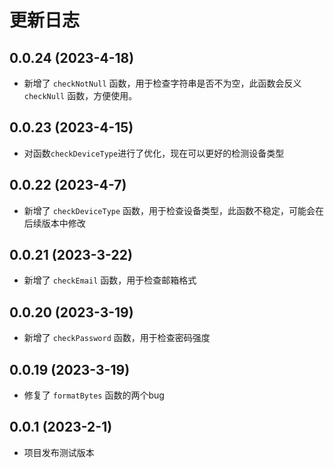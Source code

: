# 更新日志

## 0.0.24 (2023-4-18)

- 新增了 `checkNotNull` 函数，用于检查字符串是否不为空，此函数会反义 `checkNull` 函数，方便使用。

## 0.0.23 (2023-4-15)

- 对函数`checkDeviceType`进行了优化，现在可以更好的检测设备类型

## 0.0.22 (2023-4-7)

- 新增了 `checkDeviceType` 函数，用于检查设备类型，此函数不稳定，可能会在后续版本中修改

## 0.0.21 (2023-3-22)

- 新增了 `checkEmail` 函数，用于检查邮箱格式

## 0.0.20 (2023-3-19)

- 新增了 `checkPassword` 函数，用于检查密码强度

## 0.0.19 (2023-3-19)

- 修复了 `formatBytes` 函数的两个bug

## 0.0.1 (2023-2-1)

- 项目发布测试版本
